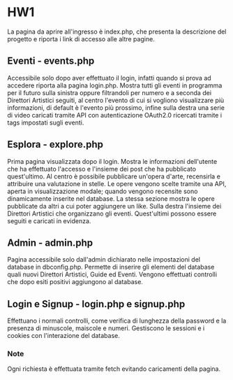 # HW1
La pagina da aprire all'ingresso è index.php, che presenta la descrizione del progetto e riporta i link di accesso alle altre pagine.

## Eventi - events.php
Accessibile solo dopo aver effettuato il login, infatti quando si prova ad accedere riporta alla pagina login.php. Mostra tutti gli eventi in programma per il futuro sulla sinistra oppure filtrandoli per numero e a seconda dei Direttori Artistici seguiti, al centro l'evento di cui si vogliono visualizzare più informazioni, di default è l'evento più prossimo, infine sulla destra una serie di video caricati tramite API con autenticazione OAuth2.0 ricercati tramite i tags impostati sugli eventi.

## Esplora - explore.php
Prima pagina visualizzata dopo il login. Mostra le informazioni dell'utente che ha effettuato l'accesso e l'insieme dei post che ha pubblicato quest'ultimo. Al centro è possibile pubblicare un'opera d'arte, recensirla e attribuire una valutazione in stelle. Le opere vengono scelte tramite una API, aperta in visualizzazione modale; quando vengono recensite sono dinamicamente inserite nel database. La stessa sezione mostra le opere pubblicate da altri a cui poter aggiungere un like. 
Sulla destra l'insieme dei Direttori Artistici che organizzano gli eventi. Quest'ultimi possono essere seguiti e caricati in evidenza.

## Admin - admin.php
Pagina accessibile solo dall'admin dichiarato nelle impostazioni del database in dbconfig.php. Permette di inserire gli elementi del database quali nuovi Direttori Artistici, Guide ed Eventi. Vengono effettuati controlli che dopo esiti positivi aggiungono al database.

## Login e Signup - login.php e signup.php
Effettuano i normali controlli, come verifica di lunghezza della password e la presenza di minuscole, maiscole e numeri. Gestiscono le sessioni e i cookies con l'interazione del database.

### Note
Ogni richiesta è effettuata tramite fetch evitando caricamenti della pagina.
